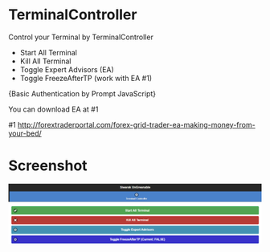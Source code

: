 # TerminalController
Control your Terminal by TerminalController
- Start All Terminal
- Kill All Terminal
- Toggle Expert Advisors (EA)
- Toggle FreezeAfterTP (work with EA #1)

{Basic Authentication by Prompt JavaScript}

You can download EA at #1

#1 http://forextraderportal.com/forex-grid-trader-ea-making-money-from-your-bed/

# Screenshot
![Settings Window](https://raw.githubusercontent.com/ungreanable/TerminalController/master/terminalcontroller.png)
